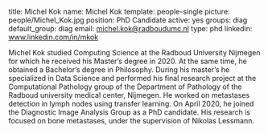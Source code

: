 title: Michel Kok
name: Michel Kok
template: people-single
picture: people/Michel_Kok.jpg
position: PhD Candidate
active: yes
groups: diag
default_group: diag
email: michel.kok@radboudumc.nl
type: phd
linkedin: www.linkedin.com/in/mkok

Michel Kok studied Computing Science at the Radboud University Nijmegen for which he received his Master’s degree in 2020. At the same time, he obtained a Bachelor’s degree in Philosophy. During his master’s he specialized in Data Science and performed his final research project at the Computational Pathology group of the Department of Pathology of the Radboud university medical center, Nijmegen. He worked on metastases detection in lymph nodes using transfer learning. On April 2020, he joined the Diagnostic Image Analysis Group as a PhD candidate. His research is focused on bone metastases, under the supervision of Nikolas Lessmann.
